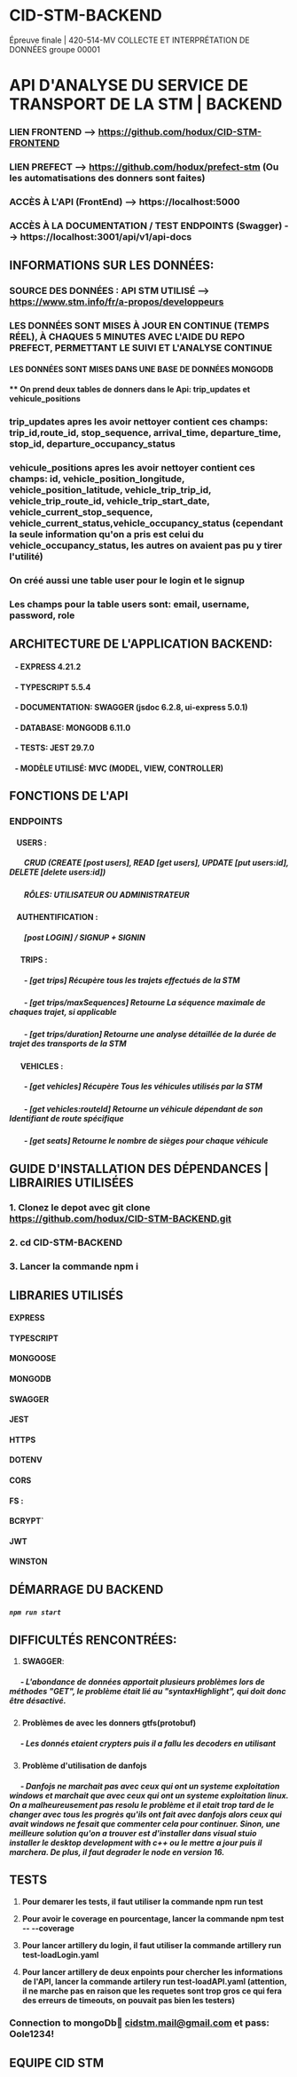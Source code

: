 # CID-STM-BACKEND
Épreuve finale | 420-514-MV COLLECTE ET INTERPRÉTATION DE DONNÉES groupe 00001 

# API D'ANALYSE DU SERVICE DE TRANSPORT DE LA STM | BACKEND

### LIEN FRONTEND --> https://github.com/hodux/CID-STM-FRONTEND

### LIEN PREFECT --> https://github.com/hodux/prefect-stm (Ou les automatisations des donners sont faites)

### ACCÈS À L'API (FrontEnd) --> https://localhost:5000

### ACCÈS À LA DOCUMENTATION / TEST ENDPOINTS (Swagger) --> https://localhost:3001/api/v1/api-docs


## INFORMATIONS SUR LES DONNÉES:

### SOURCE DES DONNÉES : API STM UTILISÉ --> https://www.stm.info/fr/a-propos/developpeurs

### LES DONNÉES SONT MISES À JOUR EN CONTINUE (TEMPS RÉEL), À CHAQUES 5 MINUTES AVEC L'AIDE DU REPO PREFECT, PERMETTANT LE SUIVI ET L'ANALYSE CONTINUE

#### LES DONNÉES SONT MISES DANS UNE BASE DE DONNÉES MONGODB

#### ** On prend deux tables de donners dans le Api: trip_updates et vehicule_positions

### trip_updates apres les avoir nettoyer contient ces champs: trip_id,route_id, stop_sequence, arrival_time, departure_time, stop_id, departure_occupancy_status

### vehicule_positions apres les avoir nettoyer contient ces champs: id, vehicle_position_longitude, vehicle_position_latitude, vehicle_trip_trip_id, vehicle_trip_route_id, vehicle_trip_start_date, vehicle_current_stop_sequence, vehicle_current_status,vehicle_occupancy_status (cependant la seule information qu'on a pris est celui du vehicle_occupancy_status, les autres on avaient pas pu y tirer l'utilité)

### On créé aussi une table user pour le login et le signup

### Les champs pour la table users sont: email, username, password, role



## ARCHITECTURE DE L'APPLICATION BACKEND:
####      &nbsp;&nbsp; - EXPRESS 4.21.2
####      &nbsp;&nbsp; - TYPESCRIPT 5.5.4
####      &nbsp;&nbsp; - DOCUMENTATION: SWAGGER  (jsdoc 6.2.8, ui-express 5.0.1)
####      &nbsp;&nbsp; - DATABASE: MONGODB 6.11.0
####      &nbsp;&nbsp; - TESTS: JEST 29.7.0
####      &nbsp;&nbsp; - MODÈLE UTILISÉ: MVC (MODEL, VIEW, CONTROLLER)

## FONCTIONS DE L'API
### ENDPOINTS

#### &nbsp;&nbsp;&nbsp; **USERS** :
##### &nbsp;&nbsp;&nbsp;&nbsp;&nbsp;&nbsp;&nbsp; CRUD (CREATE [post users], READ [get users], UPDATE [put users:id], DELETE [delete users:id])
##### &nbsp;&nbsp;&nbsp;&nbsp;&nbsp;&nbsp;&nbsp; RÔLES: UTILISATEUR OU ADMINISTRATEUR
#### &nbsp;&nbsp;&nbsp; **AUTHENTIFICATION** : 
##### &nbsp;&nbsp;&nbsp;&nbsp;&nbsp;&nbsp;&nbsp; [post LOGIN] / SIGNUP + SIGNIN
#### &nbsp;&nbsp;&nbsp;&nbsp;&nbsp; **TRIPS** :
##### &nbsp;&nbsp;&nbsp;&nbsp;&nbsp;&nbsp;&nbsp; - [get trips] Récupère tous les trajets effectués de la STM
##### &nbsp;&nbsp;&nbsp;&nbsp;&nbsp;&nbsp;&nbsp; - [get trips/maxSequences] Retourne La séquence maximale de chaques trajet, si applicable
##### &nbsp;&nbsp;&nbsp;&nbsp;&nbsp;&nbsp;&nbsp; - [get trips/duration] Retourne une analyse détaillée de la durée de trajet des transports de la STM
#### &nbsp;&nbsp;&nbsp;&nbsp;&nbsp; **VEHICLES** :
##### &nbsp;&nbsp;&nbsp;&nbsp;&nbsp;&nbsp;&nbsp; - [get vehicles] Récupère Tous les véhicules utilisés par la STM
##### &nbsp;&nbsp;&nbsp;&nbsp;&nbsp;&nbsp;&nbsp; - [get vehicles:routeId] Retourne un véhicule dépendant de son Identifiant de route spécifique
##### &nbsp;&nbsp;&nbsp;&nbsp;&nbsp;&nbsp;&nbsp; - [get seats] Retourne le nombre de sièges pour chaque véhicule
          
## GUIDE D'INSTALLATION DES DÉPENDANCES | LIBRAIRIES UTILISÉES

### 1. Clonez le depot avec git clone https://github.com/hodux/CID-STM-BACKEND.git

### 2. cd CID-STM-BACKEND

### 3. Lancer la commande npm i




## LIBRARIES UTILISÉS
#### **EXPRESS** 
#### **TYPESCRIPT** 
#### **MONGOOSE** 
#### **MONGODB** 
#### **SWAGGER**
#### **JEST**
#### **HTTPS**
#### **DOTENV**
#### **CORS**
#### **FS** :
#### **BCRYPT**`
#### **JWT**
#### **WINSTON**

## DÉMARRAGE DU BACKEND
##### ­­`npm run start`

## DIFFICULTÉS RENCONTRÉES:
1. **SWAGGER**:
   
##### &nbsp;&nbsp;&nbsp;&nbsp;&nbsp; - L'abondance de données apportait plusieurs problèmes lors de méthodes "GET", le problème était lié au "syntaxHighlight", qui doit donc être désactivé.

2. **Problèmes de avec les donners gtfs(protobuf)**

##### &nbsp;&nbsp;&nbsp;&nbsp;&nbsp; - Les donnés etaient crypters puis il a fallu les decoders en utilisant 

3. **Problème d'utilisation de danfojs**

##### &nbsp;&nbsp;&nbsp;&nbsp;&nbsp; - Danfojs ne marchait pas avec ceux qui ont un systeme exploitation windows et marchait que avec ceux qui ont un systeme exploitation linux. On a malheureusement pas resolu le problème et il etait trop tard de le changer avec tous les progrès qu'ils ont fait avec danfojs alors ceux qui avait windows ne fesait que commenter cela pour continuer. Sinon, une meilleure solution qu'on a trouver est d'installer dans visual stuio installer le desktop development with c++ ou le mettre a jour puis il marchera. De plus, il faut degrader le node en version 16.


## TESTS
1. **Pour demarer les tests, il faut utiliser la commande npm run test**

2. **Pour avoir le coverage en pourcentage, lancer la commande npm test -- --coverage**

3. **Pour lancer artillery du login, il faut utiliser la commande artillery run test-loadLogin.yaml**

4. **Pour lancer artillery de deux enpoints pour chercher les informations de l'API, lancer la commande artilery run test-loadAPI.yaml (attention, il ne marche pas en raison que les requetes sont trop gros ce qui fera des erreurs de timeouts, on pouvait pas bien les testers)**

### Connection to mongoDb:email: cidstm.mail@gmail.com et pass: Oole1234!


## EQUIPE CID STM

